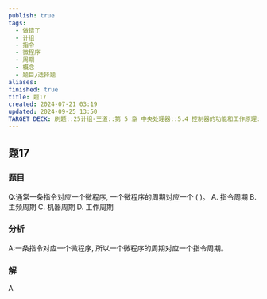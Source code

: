 ```yaml
---
publish: true
tags:
  - 做错了
  - 计组
  - 指令
  - 微程序
  - 周期
  - 概念
  - 题目/选择题
aliases: 
finished: true
title: 题17
created: 2024-07-21 03:19
updated: 2024-09-25 13:50
TARGET DECK: 刷题::25计组-王道::第 5 章 中央处理器::5.4 控制器的功能和工作原理::题17
---
```

## 题17
### 题目
Q:通常一条指令对应一个微程序, 一个微程序的周期对应一个 ( )。
A. 指令周期 
B. 主频周期 
C. 机器周期 
D. 工作周期
### 分析
A:一条指令对应一个微程序, 所以一个微程序的周期对应一个指令周期。
### 解
A
<!--ID: 1727368451348-->

